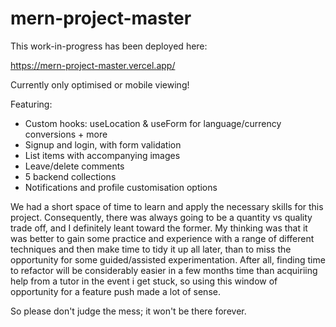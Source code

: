 # mern-project-master

This work-in-progress has been deployed here:

https://mern-project-master.vercel.app/

Currently only optimised or mobile viewing!

Featuring:

- Custom hooks: useLocation & useForm for language/currency conversions + more
- Signup and login, with form validation
- List items with accompanying images
- Leave/delete comments
- 5 backend collections
- Notifications and profile customisation options

We had a short space of time to learn and apply the necessary skills for this project. Consequently, there was always going to be a quantity vs quality trade off, and I definitely leant toward the former. My thinking was that it was better to gain some practice and experience with a range of different techniques and then make time to tidy it up all later, than to miss the opportunity for some guided/assisted experimentation. After all, finding time to refactor will be considerably easier in a few months time than acquiriing help from a tutor in the event i get stuck, so using this window of opportunity for a feature push made a lot of sense. 

So please don't judge the mess; it won't be there forever.
